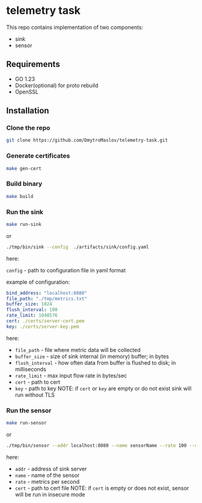# telemetry task

This repo contains implementation of two components:

- sink
- sensor

## Requirements

- GO 1.23
- Docker(optional) for proto rebuild
- OpenSSL

## Installation

### Clone the repo

```sh
git clone https://github.com/DmytroMaslov/telemetry-task.git
```

### Generate certificates

```sh
make gen-cert
```

### Build binary

```sh
make build
```

### Run the sink

```sh
make run-sink
```

or

```sh
./tmp/bin/sink --config  ./artifacts/sink/config.yaml
```

here:

`config` - path to configuration file in yaml format

example of configuration:

```yaml
bind_address: "localhost:8080"
file_path: "./tmp/metrics.txt"
buffer_size: 1024
flush_interval: 100
rate_limit: 1048576
cert: ./certs/server-cert.pem
key: ./certs/server-key.pem
```

here:

- `file_path` - file where metric data will be collected
- `buffer_size` - size of sink internal (in memory) buffer; in bytes
- `flush_interval` - how often data from buffer is flushed to disk; in milliseconds
- `rate_limit` - max input flow rate in bytes/sec
- `cert` - path to cert
- `key` - path to key
NOTE: if `cert` or `key` are empty or do not exist sink will run without TLS

### Run the sensor

```sh
make run-sensor
```

or

```sh
./tmp/bin/sensor --addr localhost:8080 --name sensorName --rate 100 --cert=./certs/ca-cert.pem
```

here:

- `addr` - address of sink server
- `name` - name of the sensor
- `rate` - metrics per second
- `cert` - path to cert file
NOTE: if `cert` is empty or does not exist, sensor will be run in insecure mode
